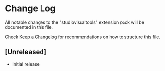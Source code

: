 # Change Log

All notable changes to the "studiovisualtools" extension pack will be documented in this file.

Check [Keep a Changelog](http://keepachangelog.com/) for recommendations on how to structure this file.

## [Unreleased]

- Initial release
